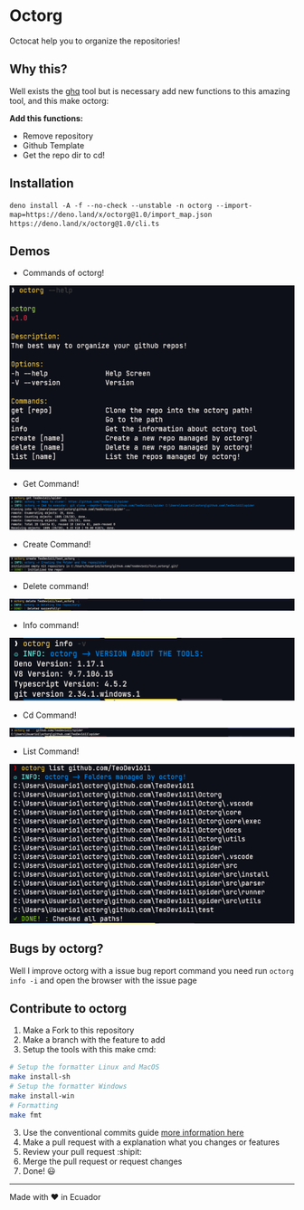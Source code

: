 # Octorg

Octocat help you to organize the repositories!

## Why this?

Well exists the [ghq](https://github.com/x-motemen/ghq) tool but is necessary
add new functions to this amazing tool, and this make octorg:

**Add this functions:**

- Remove repository
- Github Template
- Get the repo dir to cd!

## Installation

```
deno install -A -f --no-check --unstable -n octorg --import-map=https://deno.land/x/octorg@1.0/import_map.json https://deno.land/x/octorg@1.0/cli.ts
```

## Demos

- Commands of octorg!

![Commands](./docs/demo_commands.PNG)

- Get Command!

![Get Octorg](./docs/demo_get.PNG)

- Create Command!

![Create Command](./docs/demo_create.PNG)

- Delete command!

![Delete Command](./docs/demo_delete.PNG)

- Info command!

![Info Command](./docs/demo_info.PNG)

- Cd Command!

![Cd Command](./docs/demo_cd.PNG)

- List Command!

![List command](./docs/demo_list.PNG)

## Bugs by octorg?

Well I improve octorg with a issue bug report command you need run
`octorg info -i` and open the browser with the issue page

## Contribute to octorg

1. Make a Fork to this repository
2. Make a branch with the feature to add
3. Setup the tools with this make cmd:

```sh
# Setup the formatter Linux and MacOS
make install-sh
# Setup the formatter Windows
make install-win
# Formatting
make fmt
```

3. Use the conventional commits guide
   [more information here](https://www.conventionalcommits.org/en/v1.0.0/)
4. Make a pull request with a explanation what you changes or features
5. Review your pull request :shipit:
6. Merge the pull request or request changes
7. Done! :smiley:

---

Made with :heart: in Ecuador
